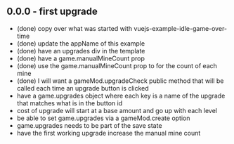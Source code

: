 ## 0.0.0 - first upgrade
* (done) copy over what was started with vuejs-example-idle-game-over-time
* (done) update the appName of this example
* (done) have an upgrades div in the template
* (done) have a game.manualMineCount prop
* (done) use the game.manualMineCount prop to for the count of each mine
* (done) I will want a gameMod.upgradeCheck public method that will be called each time an upgrade button is clicked
* have a game.upgrades object where each key is a name of the upgrade that matches what is in the button id
* cost of upgrade will start at a base amount and go up with each level
* be able to set game.upgrades via a gameMod.create option
* game.upgrades needs to be part of the save state
* have the first working upgrade increase the manual mine count
